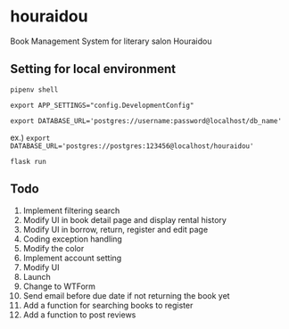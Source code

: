# houraidou

Book Management System for literary salon Houraidou

## Setting for local environment

`pipenv shell`

`export APP_SETTINGS="config.DevelopmentConfig"`

`export DATABASE_URL='postgres://username:password@localhost/db_name'`

ex.) `export DATABASE_URL='postgres://postgres:123456@localhost/houraidou'`

`flask run`

## Todo

1. Implement filtering search
1. Modify UI in book detail page and display rental history
1. Modify UI in borrow, return, register and edit page
1. Coding exception handling
1. Modify the color
1. Implement account setting
1. Modify UI
1. Launch
1. Change to WTForm
1. Send email before due date if not returning the book yet
1. Add a function for searching books to register
1. Add a function to post reviews
